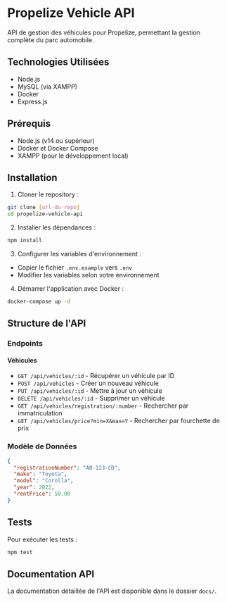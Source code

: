 # Propelize Vehicle API

API de gestion des véhicules pour Propelize, permettant la gestion complète du parc automobile.

## Technologies Utilisées

- Node.js
- MySQL (via XAMPP)
- Docker
- Express.js

## Prérequis

- Node.js (v14 ou supérieur)
- Docker et Docker Compose
- XAMPP (pour le développement local)

## Installation

1. Cloner le repository :
```bash
git clone [url-du-repo]
cd propelize-vehicle-api
```

2. Installer les dépendances :
```bash
npm install
```

3. Configurer les variables d'environnement :
- Copier le fichier `.env.example` vers `.env`
- Modifier les variables selon votre environnement

4. Démarrer l'application avec Docker :
```bash
docker-compose up -d
```

## Structure de l'API

### Endpoints

#### Véhicules

- `GET /api/vehicles/:id` - Récupérer un véhicule par ID
- `POST /api/vehicles` - Créer un nouveau véhicule
- `PUT /api/vehicles/:id` - Mettre à jour un véhicule
- `DELETE /api/vehicles/:id` - Supprimer un véhicule
- `GET /api/vehicles/registration/:number` - Rechercher par immatriculation
- `GET /api/vehicles/price?min=X&max=Y` - Rechercher par fourchette de prix

### Modèle de Données

```json
{
  "registrationNumber": "AB-123-CD",
  "make": "Toyota",
  "model": "Corolla",
  "year": 2022,
  "rentPrice": 50.00
}
```

## Tests

Pour exécuter les tests :
```bash
npm test
```

## Documentation API

La documentation détaillée de l'API est disponible dans le dossier `docs/`. 